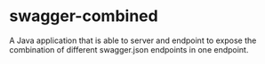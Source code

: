 # swagger-combined
A Java application that is able to server and endpoint to expose the combination of different swagger.json endpoints in one endpoint.
